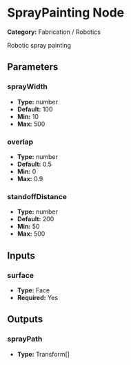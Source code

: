 
# SprayPainting Node

**Category:** Fabrication / Robotics

Robotic spray painting

## Parameters


### sprayWidth
- **Type:** number
- **Default:** 100
- **Min:** 10
- **Max:** 500



### overlap
- **Type:** number
- **Default:** 0.5
- **Min:** 0
- **Max:** 0.9



### standoffDistance
- **Type:** number
- **Default:** 200
- **Min:** 50
- **Max:** 500



## Inputs


### surface
- **Type:** Face
- **Required:** Yes



## Outputs


### sprayPath
- **Type:** Transform[]




